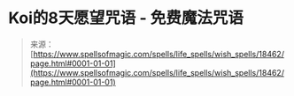 <!--yml

category: 未分类

date: 2024-06-12 19:00:05

-->

# Koi的8天愿望咒语 - 免费魔法咒语

> 来源：[https://www.spellsofmagic.com/spells/life_spells/wish_spells/18462/page.html#0001-01-01](https://www.spellsofmagic.com/spells/life_spells/wish_spells/18462/page.html#0001-01-01)
